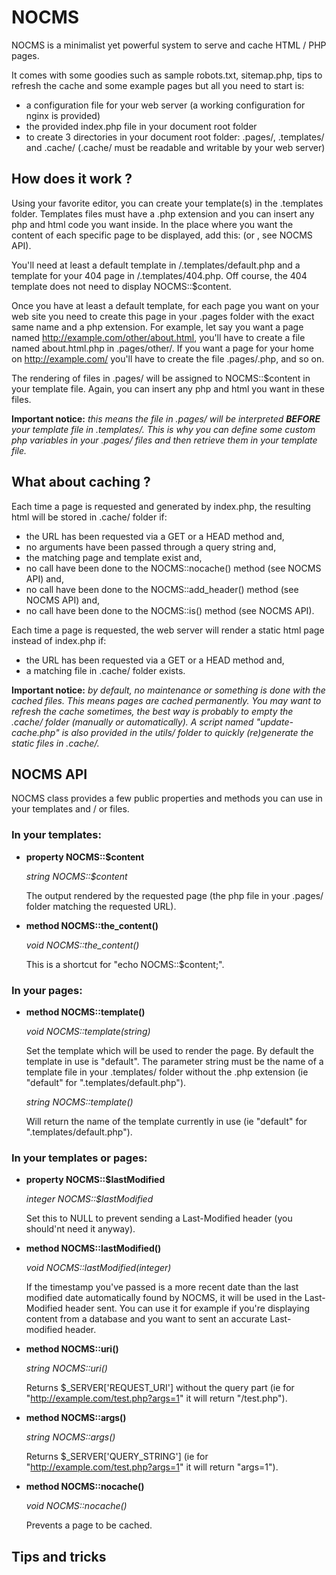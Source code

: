 NOCMS
=====

NOCMS is a minimalist yet powerful system to serve and cache HTML / PHP pages.

It comes with some goodies such as sample robots.txt, sitemap.php, tips to refresh the cache and some example pages but all you need to start is:
* a configuration file for your web server (a working configuration for nginx is provided)
* the provided index.php file in your document root folder
* to create 3 directories in your document root folder: .pages/, .templates/ and .cache/ (.cache/ must be readable and writable by your web server)


How does it work ?
------------------

Using your favorite editor, you can create your template(s) in the .templates folder. Templates files must have a .php extension and you can insert any php and html code you want inside. In the place where you want the content of each specific page to be displayed, add this: <?php NOCMS::the_content(); ?> (or <?php echo NOCMS::$content; ?>, see NOCMS API).

You'll need at least a default template in /.templates/default.php and a template for your 404 page in /.templates/404.php. Off course, the 404 template does not need to display NOCMS::$content.

Once you have at least a default template, for each page you want on your web site you need to create this page in your .pages folder with the exact same name and a php extension. For example, let say you want a page named http://example.com/other/about.html, you'll have to create a file named about.html.php in .pages/other/. If you want a page for your home on http://example.com/ you'll have to create the file .pages/.php, and so on.

The rendering of files in .pages/ will be assigned to NOCMS::$content in your template file. Again, you can insert any php and html you want in these files.

**Important notice:** _this means the file in .pages/ will be interpreted **BEFORE** your template file in .templates/. This is why you can define some custom php variables in your .pages/ files and then retrieve them in your template file._


What about caching ?
--------------------

Each time a page is requested and generated by index.php, the resulting html will be stored in .cache/ folder if:
* the URL has been requested via a GET or a HEAD method and,
* no arguments have been passed through a query string and,
* the matching page and template exist and,
* no call have been done to the NOCMS::nocache() method (see NOCMS API) and,
* no call have been done to the NOCMS::add_header() method (see NOCMS API) and,
* no call have been done to the NOCMS::is() method (see NOCMS API).

Each time a page is requested, the web server will render a static html page instead of index.php if:
* the URL has been requested via a GET or a HEAD method and,
* a matching file in .cache/ folder exists.

**Important notice:** _by default, no maintenance or something is done with the cached files. This means pages are cached permanently. You may want to refresh the cache sometimes, the best way is probably to empty the .cache/ folder (manually or automatically). A script named "update-cache.php" is also provided in the utils/ folder to quickly (re)generate the static files in .cache/._

NOCMS API
---------

NOCMS class provides a few public properties and methods you can use in your templates and / or files.

### In your templates:

* **property NOCMS::$content**

    _string NOCMS::$content_
    
    The output rendered by the requested page (the php file in your .pages/ folder matching the requested URL).
* **method NOCMS::the_content()**

    _void NOCMS::the_content()_
    
    This is a shortcut for "echo NOCMS::$content;".

### In your pages:

* **method NOCMS::template()**

    _void NOCMS::template(string)_
    
    Set the template which will be used to render the page. By default the template in use is "default". The parameter string must be the name of a template file in your .templates/ folder without the .php extension (ie "default" for ".templates/default.php").
    
    _string NOCMS::template()_ 
    
    Will return the name of the template currently in use (ie "default" for ".templates/default.php").

### In your templates or pages:

* **property NOCMS::$lastModified**

    _integer NOCMS::$lastModified_
    
    Set this to NULL to prevent sending a Last-Modified header (you should'nt need it anyway).
* **method NOCMS::lastModified()**

    _void NOCMS::lastModified(integer)_
    
    If the timestamp you've passed is a more recent date than the last modified date automatically found by NOCMS, it will be used in the Last-Modified header sent. You can use it for example if you're displaying content from a database and you want to sent an accurate Last-modified header.
* **method NOCMS::uri()**

    _string NOCMS::uri()_
    
    Returns $_SERVER\['REQUEST_URI'\] without the query part (ie for "http://example.com/test.php?args=1" it will return "/test.php").
* **method NOCMS::args()**
	
	_string NOCMS::args()_
	
	Returns $_SERVER\['QUERY_STRING'\] (ie for "http://example.com/test.php?args=1" it will return "args=1").
* **method NOCMS::nocache()**

	_void NOCMS::nocache()_
	
	Prevents a page to be cached.

Tips and tricks
---------------


